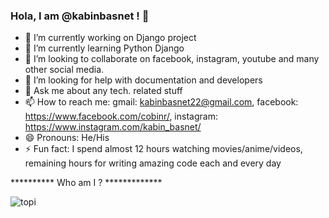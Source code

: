 ### Hola, I am @kabinbasnet ! 👋

- 🔭 I’m currently working on Django project
- 🌱 I’m currently learning Python Django
- 👯 I’m looking to collaborate on facebook, instagram, youtube and many other social media.
- 🤔 I’m looking for help with documentation and developers
- 💬 Ask me about any tech. related stuff 
- 📫 How to reach me: gmail: kabinbasnet22@gmail.com, facebook: https://www.facebook.com/cobinr/, instagram: https://www.instagram.com/kabin_basnet/
- 😄 Pronouns: He/His
- ⚡ Fun fact: I spend almost 12 hours watching movies/anime/videos, remaining hours for writing amazing code each and every day 

********** Who am I ? *************

![topi](https://user-images.githubusercontent.com/25498167/156890808-82a1366c-7677-4696-b373-f11952d4222f.jpg)
